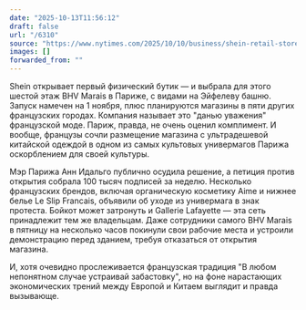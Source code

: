 ```yaml
---
date: "2025-10-13T11:56:12"
draft: false
url: "/6310"
source: "https://www.nytimes.com/2025/10/10/business/shein-retail-store-paris-backlash.html"
images: []
forwarded_from: ""
---
```


Shein открывает первый физический бутик — и выбрала для этого шестой этаж BHV Marais в Париже, с видами на Эйфелеву башню. Запуск намечен на 1 ноября, плюс планируются магазины в пяти других французских городах. Компания называет это "данью уважения" французской моде. Париж, правда, не очень оценил комплимент. И вообще, французы сочли размещение магазина с ультрадешевой китайской одеждой в одном из самых культовых универмагов Парижа оскорблением для своей культуры.

Мэр Парижа Анн Идальго публично осудила решение, а петиция против открытия собрала 100 тысяч подписей за неделю. Несколько французских брендов, включая органическую косметику Aime и нижнее белье Le Slip Francais, объявили об уходе из универмага в знак протеста. Бойкот может затронуть и Gallerie Lafayette — эта сеть принадлежит тем же владельцам. Даже сотрудники самого BHV Marais в пятницу на несколько часов покинули свои рабочие места и устроили демонстрацию перед зданием, требуя отказаться от открытия магазина.

И, хотя очевидно прослеживается французская традиция "В любом непонятном случае устраивай забастовку", но на фоне нарастающих экономических трений между Европой и Китаем выглядит и правда вызывающе.